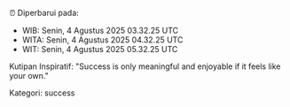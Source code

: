 ⏰ Diperbarui pada:
- WIB: Senin, 4 Agustus 2025 03.32.25 UTC
- WITA: Senin, 4 Agustus 2025 04.32.25 UTC
- WIT: Senin, 4 Agustus 2025 05.32.25 UTC

Kutipan Inspiratif:
"Success is only meaningful and enjoyable if it feels like your own."


Kategori: success

